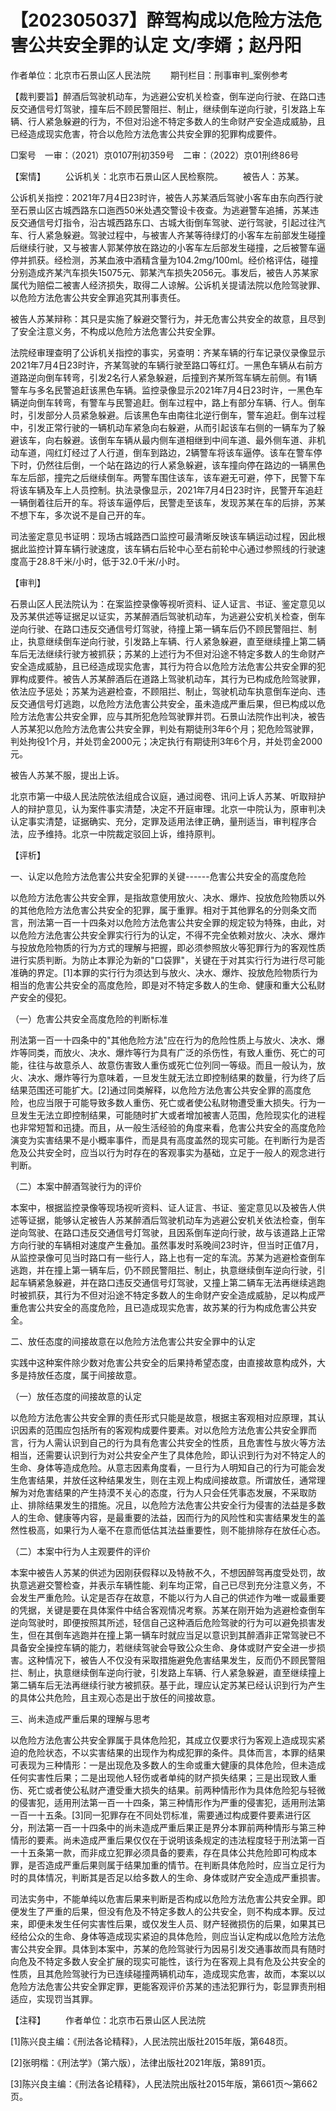 # 【202305037】醉驾构成以危险方法危害公共安全罪的认定 文/李婿；赵丹阳

作者单位：北京市石景山区人民法院 　　期刊栏目：刑事审判_案例参考

【裁判要旨】醉酒后驾驶机动车，为逃避公安机关检查，倒车逆向行驶、在路口违反交通信号灯驾驶，撞车后不顾民警阻拦、制止，继续倒车逆向行驶，引发路上车辆、行人紧急躲避的行为，不但对沿途不特定多数人的生命财产安全造成威胁，且已经造成现实危害，符合以危险方法危害公共安全罪的犯罪构成要件。

□案号　一审：（2021）京0107刑初359号　二审：（2022）京01刑终86号

【案情】 　　公诉机关：北京市石景山区人民检察院。 　　被告人：苏某。

公诉机关指控：2021年7月4日23时许，被告人苏某酒后驾驶小客车由东向西行驶至石景山区古城西路东口迤西50米处遇交警设卡夜查。为逃避警车追捕，苏某违反交通信号灯指令，沿古城西路东口、古城大街倒车驾驶、逆行驾驶，引起过往汽车、行人紧急躲避。驾驶过程中，与被害人齐某等待绿灯的小客车左前部发生碰撞后继续行驶，又与被害人郭某停放在路边的小客车左后部发生碰撞，之后被警车逼停并抓获。经检测，苏某血液中酒精含量为104.2mg/100ml。经价格评估，碰撞分别造成齐某汽车损失15075元、郭某汽车损失2056元。事发后，被告人苏某家属代为赔偿二被害人经济损失，取得二人谅解。公诉机关提请法院以危险驾驶罪、以危险方法危害公共安全罪追究其刑事责任。

被告人苏某辩称：其只是实施了躲避交警行为，并无危害公共安全的故意，且尽到了安全注意义务，不构成以危险方法危害公共安全罪。

法院经审理查明了公诉机关指控的事实，另查明：齐某车辆的行车记录仪录像显示2021年7月4日23时许，齐某驾驶的车辆行驶至路口等红灯。一黑色车辆从右前方道路逆向倒车转弯，引发2名行人紧急躲避，后撞到齐某所驾车辆左前侧。有1辆警车与多名民警追赶该黑色车辆。监控录像显示2021年7月4日23时许，一黑色车辆逆向倒车转弯，有警车与民警追赶。倒车过程中，路上有部分车辆、行人。倒车时，引发部分人员紧急躲避。后该黑色车由南往北逆行倒车，警车追赶。倒车过程中，引发正常行驶的一辆机动车紧急向右躲避，从而引起该车右侧的一辆车为了躲避该车，向右躲避。该倒车车辆从最内侧车道相继到中间车道、最外侧车道、非机动车道，闯红灯经过了人行道，倒车到路边，2辆警车将该车逼停。该车在警车停下时，仍然往后倒，一个站在路边的行人紧急躲避，该车撞向停在路边的一辆黑色车左后部，撞完之后继续倒车。两警车围住该车，该车避无可避，停下，民警下车将该车辆及车上人员控制。执法录像显示，2021年7月4日23时许，民警开车追赶一辆倒着往后开的车。将该车逼停后，民警走至该车，发现苏某在车的后排，苏某不想下车，多次说不是自己开的车。

司法鉴定意见书证明：现场古城路西口监控可最清晰反映该车辆运动过程，因此根据此监控计算车辆行驶速度，该车辆右后轮中心至右前轮中心通过参照线的行驶速度高于28.8千米/小时，低于32.0千米/小时。

【审判】

石景山区人民法院认为：在案监控录像等视听资料、证人证言、书证、鉴定意见以及苏某供述等证据足以证实，苏某醉酒后驾驶机动车，为逃避公安机关检查，倒车逆向行驶、在路口违反交通信号灯驾驶，待撞上第一辆车后仍不顾民警阻拦、制止，执意继续倒车逆向行驶，引发路上车辆、行人紧急躲避，直至继续撞上第二辆车后无法继续行驶方被抓获；苏某的上述行为不但对沿途不特定多数人的生命财产安全造成威胁，且已经造成现实危害，其行为符合以危险方法危害公共安全罪的犯罪构成要件。被告人苏某醉酒后在道路上驾驶机动车，其行为已构成危险驾驶罪，依法应予惩处；苏某为逃避检查，不顾阻拦、制止，驾驶机动车执意倒车逆向、违反交通信号灯逃跑，以危险方法危害公共安全，虽未造成严重后果，但已构成以危险方法危害公共安全罪，应与其所犯危险驾驶罪并罚。石景山法院作出判决，被告人苏某犯以危险方法危害公共安全罪，判处有期徒刑3年6个月；犯危险驾驶罪，判处拘役1个月，并处罚金2000元；决定执行有期徒刑3年6个月，并处罚金2000元。

被告人苏某不服，提出上诉。

北京市第一中级人民法院依法组成合议庭，通过阅卷、讯问上诉人苏某、听取辩护人的辩护意见，认为案件事实清楚，决定不开庭审理。北京一中院认为，原审判决认定事实清楚，证据确实、充分，定罪及适用法律正确，量刑适当，审判程序合法，应予维持。北京一中院裁定驳回上诉，维持原判。

【评析】

一、认定以危险方法危害公共安全犯罪的关键------危害公共安全的高度危险

以危险方法危害公共安全罪，是指故意使用放火、决水、爆炸、投放危险物质以外的其他危险方法危害公共安全的犯罪，属于重罪。相对于其他罪名的分则条文而言，刑法第一百一十四条对以危险方法危害公共安全罪的规定较为特殊，由此，对以危险方法危害公共安全罪实行行为的认定，不得不完全依赖对放火、决水、爆炸与投放危险物质的行为方式的理解与把握，即必须参照放火等犯罪行为的客观性质进行实质判断。为防止本罪沦为新的"口袋罪"，关键在于对其实行行为进行尽可能准确的界定。\[1\]本罪的实行行为须达到与放火、决水、爆炸、投放危险物质行为相当的危害公共安全的高度危险，即是对不特定多数人的生命、健康和重大公私财产安全的侵犯。

（一）危害公共安全高度危险的判断标准

刑法第一百一十四条中的"其他危险方法"应在行为的危险性质上与放火、决水、爆炸等同类，而放火、决水、爆炸等行为具有广泛的杀伤性，有致人重伤、死亡的可能，往往与故意杀人、故意伤害致人重伤或死亡位列同一等级。而且一般认为，放火、决水、爆炸等行为意味着，一旦发生就无法立即控制结果的数量，行为终了后结果范围还可能扩大。\[2\]通过同类解释，以危险方法危害公共安全罪的高度危险，也应当限于可能导致多数人重伤、死亡或者使公私财物遭受重大损失。行为一旦发生无法立即控制结果，可能随时扩大或者增加被害人范围，危险现实化的进程也非常短暂和迅捷。而且，从一般生活经验的角度来看，危害公共安全的高度危险演变为实害结果不是小概率事件，而是具有高度盖然的现实可能。在判断行为是否危及公共安全时，应当以行为时存在的客观事实为基础，立足于一般人的观念进行判断。

（二）本案中醉酒驾驶行为的评价

本案中，根据监控录像等现场视听资料、证人证言、书证、鉴定意见以及被告人供述等证据，能够认定被告人苏某醉酒后驾驶机动车为逃避公安机关依法检查，倒车逆向驾驶、在路口违反交通信号灯驾驶，且因系倒车逆向行驶，故与该道路上正常方向行驶的车辆相对速度产生叠加。虽然事发时系晚间23时许，但当时正值7月，从监控录像可见当时路口有一些行人，路上也有一定的车流。苏某为逃避检查倒车逃跑，并在撞上第一辆车后，仍不顾民警阻拦、制止，执意继续倒车逆向行驶，引起车辆紧急躲避，并在路口违反交通信号灯驾驶，又撞上第二辆车无法再继续逃跑时被抓获，其行为不但对沿途不特定多数人的生命财产安全造成威胁，足以构成严重危害公共安全的高度危险，且已造成现实危害，故苏某的行为构成危害公共安全。

二、放任态度的间接故意在以危险方法危害公共安全罪中的认定

实践中这种案件除少数对危害公共安全的后果持希望态度，由直接故意构成外，大多是持放任态度，属于间接故意。

（一）放任态度的间接故意的认定

以危险方法危害公共安全罪的责任形式只能是故意，根据主客观相对应原理，其认识因素的范围应包括所有的客观构成要件要素。对以危险方法危害公共安全罪而言，行为人需认识到自己的行为具有危害公共安全的性质，且危害性与放火等方法相当，还需要认识到行为对公共安全产生了具体危险，即认识到行为对不特定人的生命、身体等造成危险。从意志因素角度看，一旦行为人明知自己的行为可能会发生危害结果，并放任这种结果发生，则在主观上构成间接故意。所谓放任，通常理解为对危害结果的产生持漠不关心的态度，行为人只会任凭事态发展，不采取防止、排除结果发生的措施。况且，以危险方法危害公共安全行为侵害的法益是多数人的生命、健康等内容，是最重要的法益，因而行为的风险性和实害结果发生的盖然性极高，如果行为人毫不在意而低估其法益重要性，则不能排除存在放任心态。

（二）本案中行为人主观要件的评价

本案中被告人苏某的供述为因刚获假释以及特赦不久，不想因醉驾再度受处罚，故执意逃避交警检查，并表示车辆性能、刹车均正常，自己已尽到充分注意义务，不会发生严重危险。认定是否存在故意，不能以行为人自己的供述作为唯一或最重要的凭据，关键是要在具体案件中结合客观情况考察。苏某在刚开始为逃避检查倒车逆向驾驶时，即便按照其所述，轻信自己这种酒后危险驾驶的行为可以避免损害发生，但在其倒车逃跑并在撞上第一辆车时就应当足以意识到其醉酒非正常驾驶已不具备安全操控车辆的能力，若继续驾驶会导致公众生命、身体或财产安全进一步损害。这种情况下，被告人不仅没有采取措施避免危害结果发生，反而仍不顾民警阻拦、制止，执意继续倒车逆向行驶，引发路上车辆、行人紧急躲避，直至继续撞上第二辆车后无法再继续行驶方被抓获。基于此，理应认定苏某已经认识到行为产生的具体公共危险，且主观心态是出于放任的间接故意。

三、尚未造成严重后果的理解与思考

以危险方法危害公共安全罪属于具体危险犯，其成立仅要求行为客观上造成现实紧迫的危险状态，不以实害结果的出现作为构成犯罪的条件。具体而言，本罪的结果可表现为三种情形：一是出现危及多数人的生命或重大健康的具体危险，但未造成任何实害性后果；二是出现他人轻伤或者单纯的财产损失结果；三是出现致人重伤、死亡或者使公私财产遭受重大损失的结果。前两种情形作为具体危险犯与轻微的侵害犯，适用刑法第一百一十四条，第三种情形作为严重的侵害犯，适用刑法第一百一十五条。\[3\]同一犯罪存在不同处罚标准，需要通过构成要件要素进行区分，刑法第一百一十四条中的尚未造成严重后果正是界分本罪前两种情形与第三种情形的要素。尚未造成严重后果仅仅在于说明该条规定的违法程度轻于刑法第一百一十五条第一款，而非成立犯罪必须具备的要素，存在具体公共危险即可构成本罪，是否造成严重后果则属于结果加重的情节。在判断具体危险时，应当立足行为时的具体情况，判断其是否足以给多数人的生命、身体或财产安全造成严重损害。

司法实务中，不能单纯以危害后果来判断是否构成以危险方法危害公共安全罪。即便发生了严重的后果，但没有危及不特定多数人的公共安全，则不构成本罪。反过来，即便未发生任何实害性后果，或仅发生人员、财产轻微损伤的后果，如果其已经给公众的生命、身体等造成现实紧迫的具体危险，则应当认定构成以危险方法危害公共安全罪。具体到本案中，苏某的危险驾驶行为因易引发交通事故而具有随时向危及不特定多数人安全扩展的现实可能性，该行为在客观上具有危及公共安全的性质，且其危险驾驶行为已连续碰撞两辆机动车，造成现实危害，故而，本案以以危险方法危害公共安全罪定罪，更能客观评价苏某的违法犯罪行为，彰显罪责刑相适应，实现罚当其罪。

【注释】 　　作者单位：北京市石景山区人民法院

\[1\]陈兴良主编：《刑法各论精释》，人民法院出版社2015年版，第648页。

\[2\]张明楷：《刑法学》（第六版），法律出版社2021年版，第891页。

\[3\]陈兴良主编：《刑法各论精释》，人民法院出版社2015年版，第661页～第662页。